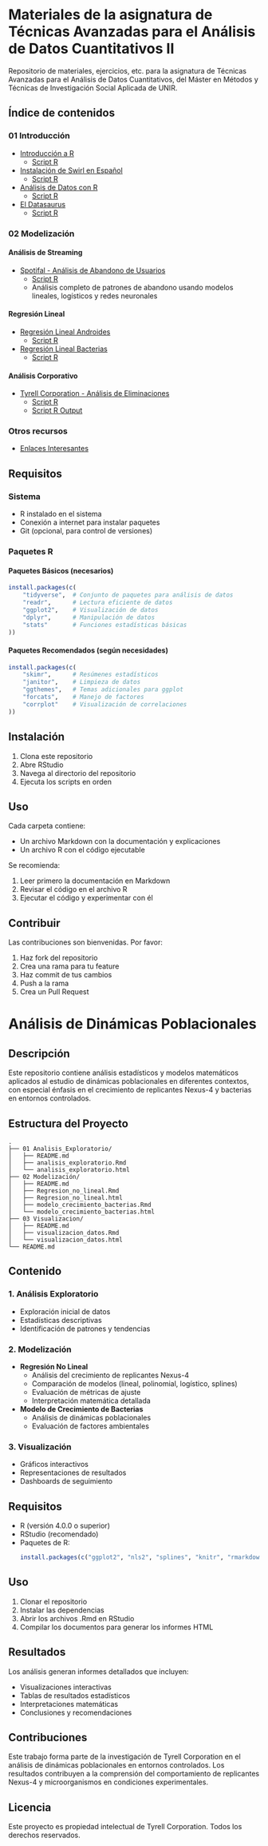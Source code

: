 # Materiales de la asignatura de Técnicas Avanzadas para el Análisis de Datos Cuantitativos II

Repositorio de materiales, ejercicios, etc. para la asignatura de Técnicas Avanzadas para el Análisis de Datos Cuantitativos, del Máster en Métodos y Técnicas de Investigación Social Aplicada de UNIR.

## Índice de contenidos

### 01 Introducción

- [Introducción a R](01%20Introducción/Introduccion.md)
  - [Script R](01%20Introducción/Introduccion.R)
- [Instalación de Swirl en Español](01%20Introducción/Instalacion%20swirl%20español.md)
  - [Script R](01%20Introducción/Instalacion%20swirl%20español.R)
- [Análisis de Datos con R](01%20Introducción/Analisis%20ejemplo.md)
  - [Script R](01%20Introducción/Analisis%20ejemplo.R)
- [El Datasaurus](01%20Introducción/Datasaurus.md)
  - [Script R](01%20Introducción/Datasaurus.R)

### 02 Modelización

#### Análisis de Streaming

- [Spotifal - Análisis de Abandono de Usuarios](02%20Modelización/Analisis_Spotifal/Spotifal_Informe.md)
  - [Script R](02%20Modelización/Analisis_Spotifal/Spotifal.r)
  - Análisis completo de patrones de abandono usando modelos lineales, logísticos y redes neuronales

#### Regresión Lineal

- [Regresión Lineal Androides](02%20Modelización/Regresion_Lineal/Androides/RegresionLineal_Androides.md)
  - [Script R](02%20Modelización/Regresion_Lineal/Androides/RegresionLineal_Androides.R)
- [Regresión Lineal Bacterias](02%20Modelización/Regresion_Lineal/Bacterias/RegresionLineal_Bacterias.md)
  - [Script R](02%20Modelización/Regresion_Lineal/Bacterias/RegresionLineal_Bacterias.R)

#### Análisis Corporativo

- [Tyrell Corporation - Análisis de Eliminaciones](02%20Modelización/Analisis_Tyrell_Corp/TyrellCorporation.md)
  - [Script R](02%20Modelización/Analisis_Tyrell_Corp/TyrellCorporation.R)
  - [Script R Output](02%20Modelización/Analisis_Tyrell_Corp/TyrellCorporation_Output.R)

### Otros recursos

- [Enlaces Interesantes](enlaces_interesantes.md)

## Requisitos

### Sistema

- R instalado en el sistema
- Conexión a internet para instalar paquetes
- Git (opcional, para control de versiones)

### Paquetes R

#### Paquetes Básicos (necesarios)

```R
install.packages(c(
    "tidyverse",  # Conjunto de paquetes para análisis de datos
    "readr",      # Lectura eficiente de datos
    "ggplot2",    # Visualización de datos
    "dplyr",      # Manipulación de datos
    "stats"       # Funciones estadísticas básicas
))
```

#### Paquetes Recomendados (según necesidades)

```R
install.packages(c(
    "skimr",      # Resúmenes estadísticos
    "janitor",    # Limpieza de datos
    "ggthemes",   # Temas adicionales para ggplot
    "forcats",    # Manejo de factores
    "corrplot"    # Visualización de correlaciones
))
```

## Instalación

1. Clona este repositorio
2. Abre RStudio
3. Navega al directorio del repositorio
4. Ejecuta los scripts en orden

## Uso

Cada carpeta contiene:

- Un archivo Markdown con la documentación y explicaciones
- Un archivo R con el código ejecutable

Se recomienda:

1. Leer primero la documentación en Markdown
2. Revisar el código en el archivo R
3. Ejecutar el código y experimentar con él

## Contribuir

Las contribuciones son bienvenidas. Por favor:

1. Haz fork del repositorio
2. Crea una rama para tu feature
3. Haz commit de tus cambios
4. Push a la rama
5. Crea un Pull Request

# Análisis de Dinámicas Poblacionales

## Descripción

Este repositorio contiene análisis estadísticos y modelos matemáticos aplicados al estudio de dinámicas poblacionales en diferentes contextos, con especial énfasis en el crecimiento de replicantes Nexus-4 y bacterias en entornos controlados.

## Estructura del Proyecto

```
.
├── 01 Analisis_Exploratorio/
│   ├── README.md
│   ├── analisis_exploratorio.Rmd
│   └── analisis_exploratorio.html
├── 02 Modelización/
│   ├── README.md
│   ├── Regresion_no_lineal.Rmd
│   ├── Regresion_no_lineal.html
│   ├── modelo_crecimiento_bacterias.Rmd
│   └── modelo_crecimiento_bacterias.html
├── 03 Visualizacion/
│   ├── README.md
│   ├── visualizacion_datos.Rmd
│   └── visualizacion_datos.html
└── README.md
```

## Contenido

### 1. Análisis Exploratorio
- Exploración inicial de datos
- Estadísticas descriptivas
- Identificación de patrones y tendencias

### 2. Modelización
- **Regresión No Lineal**
  - Análisis del crecimiento de replicantes Nexus-4
  - Comparación de modelos (lineal, polinomial, logístico, splines)
  - Evaluación de métricas de ajuste
  - Interpretación matemática detallada
- **Modelo de Crecimiento de Bacterias**
  - Análisis de dinámicas poblacionales
  - Evaluación de factores ambientales

### 3. Visualización
- Gráficos interactivos
- Representaciones de resultados
- Dashboards de seguimiento

## Requisitos

- R (versión 4.0.0 o superior)
- RStudio (recomendado)
- Paquetes de R:
  ```r
  install.packages(c("ggplot2", "nls2", "splines", "knitr", "rmarkdown"))
  ```

## Uso

1. Clonar el repositorio
2. Instalar las dependencias
3. Abrir los archivos .Rmd en RStudio
4. Compilar los documentos para generar los informes HTML

## Resultados

Los análisis generan informes detallados que incluyen:
- Visualizaciones interactivas
- Tablas de resultados estadísticos
- Interpretaciones matemáticas
- Conclusiones y recomendaciones

## Contribuciones

Este trabajo forma parte de la investigación de Tyrell Corporation en el análisis de dinámicas poblacionales en entornos controlados. Los resultados contribuyen a la comprensión del comportamiento de replicantes Nexus-4 y microorganismos en condiciones experimentales.

## Licencia

Este proyecto es propiedad intelectual de Tyrell Corporation. Todos los derechos reservados.
